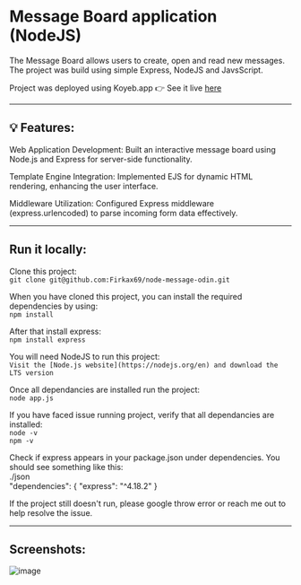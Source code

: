 # Message Board application (NodeJS)

The Message Board allows users to create, open and read new messages. The project was build using simple Express, NodeJS and JavsScript.


Project was deployed using Koyeb.app
👉 See it live [here](https://parallel-buzzard-ihorkovalevskyi-97c43156.koyeb.app/)

-  -  -  -  -  -  -  -  -  -  -  -  -  -  -  -  -  -  -  -  -  -  -  -  -  

## 💡 Features:
Web Application Development: Built an interactive message board using Node.js and Express for server-side functionality.<br/>

Template Engine Integration: Implemented EJS for dynamic HTML rendering, enhancing the user interface.<br/>

Middleware Utilization: Configured Express middleware (express.urlencoded) to parse incoming form data effectively.<br/>

-  -  -  -  -  -  -  -  -  -  -  -  -  -  -  -  -  -  -  -  -  -  -  -  -  

## Run it locally:

Clone this project:<br/>
`git clone git@github.com:Firkax69/node-message-odin.git`

When you have cloned this project, you can install the required dependencies by using:<br/>
`npm install` 

After that install express:<br/>
`npm install express`

You will need NodeJS to run this project:<br/>
`Visit the [Node.js website](https://nodejs.org/en) and download the LTS version`

Once all dependancies are installed run the project:<br/>
`node app.js`


If you have faced issue running project, verify that all dependancies are installed:<br/>
`node -v`<br/>
`npm -v`<br/>

Check if express appears in your package.json under dependencies. You should see something like this:<br/>
./json<br/>
"dependencies": {
  "express": "^4.18.2"
}

If the project still doesn't run, please google throw error or reach me out to help resolve the issue.

-  -  -  -  -  -  -  -  -  -  -  -  -  -  -  -  -  -  -  -  -  -  -  -  -  

## Screenshots:

![image](https://github.com/user-attachments/assets/a155e739-cbc6-4a68-945e-5db74da5680a)

